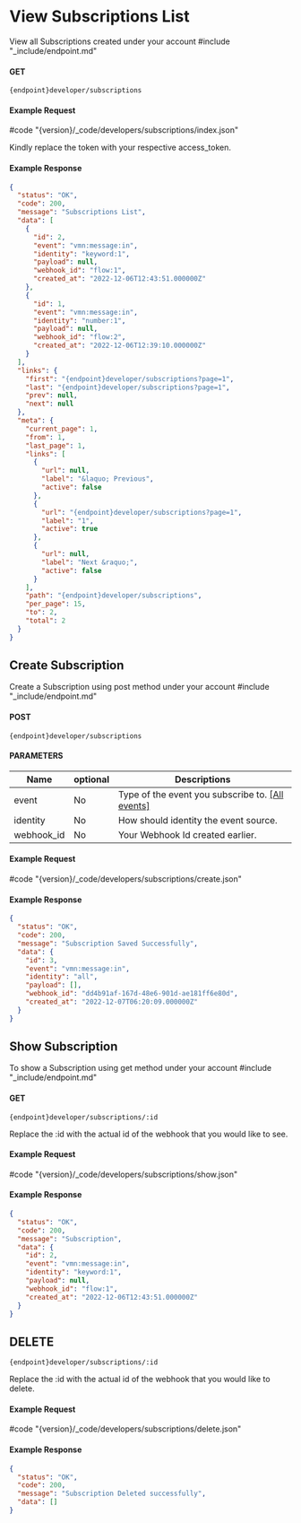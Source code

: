 # View Subscriptions List

View all Subscriptions created under your account
#include "_include/endpoint.md"

#### GET

```
{endpoint}developer/subscriptions
```

#### Example Request

#code "{version}/_code/developers/subscriptions/index.json"

Kindly replace the token with your respective access_token.

#### Example Response

```json
{
  "status": "OK",
  "code": 200,
  "message": "Subscriptions List",
  "data": [
    {
      "id": 2,
      "event": "vmn:message:in",
      "identity": "keyword:1",
      "payload": null,
      "webhook_id": "flow:1",
      "created_at": "2022-12-06T12:43:51.000000Z"
    },
    {
      "id": 1,
      "event": "vmn:message:in",
      "identity": "number:1",
      "payload": null,
      "webhook_id": "flow:2",
      "created_at": "2022-12-06T12:39:10.000000Z"
    }
  ],
  "links": {
    "first": "{endpoint}developer/subscriptions?page=1",
    "last": "{endpoint}developer/subscriptions?page=1",
    "prev": null,
    "next": null
  },
  "meta": {
    "current_page": 1,
    "from": 1,
    "last_page": 1,
    "links": [
      {
        "url": null,
        "label": "&laquo; Previous",
        "active": false
      },
      {
        "url": "{endpoint}developer/subscriptions?page=1",
        "label": "1",
        "active": true
      },
      {
        "url": null,
        "label": "Next &raquo;",
        "active": false
      }
    ],
    "path": "{endpoint}developer/subscriptions",
    "per_page": 15,
    "to": 2,
    "total": 2
  }
}
```

## Create Subscription

Create a Subscription using post method under your account
#include "_include/endpoint.md"

#### POST

```
{endpoint}developer/subscriptions
```

#### PARAMETERS

| Name       | optional | Descriptions                                                                             |
| ---------- | -------- | ---------------------------------------------------------------------------------------- |
| event      | No       | Type of the event you subscribe to. [[All events]](/docs/{version}/subscriptions/events) |
| identity   | No       | How should identity the event source.                                                    |
| webhook_id | No       | Your Webhook Id created earlier.                                                         |

#### Example Request

#code "{version}/_code/developers/subscriptions/create.json"

#### Example Response

```json
{
  "status": "OK",
  "code": 200,
  "message": "Subscription Saved Successfully",
  "data": {
    "id": 3,
    "event": "vmn:message:in",
    "identity": "all",
    "payload": [],
    "webhook_id": "dd4b91af-167d-48e6-901d-ae181ff6e80d",
    "created_at": "2022-12-07T06:20:09.000000Z"
  }
}
```

## Show Subscription

To show a Subscription using get method under your account
#include "_include/endpoint.md"

#### GET

```
{endpoint}developer/subscriptions/:id
```

Replace the :id with the actual id of the webhook that you would like to see.

#### Example Request

#code "{version}/_code/developers/subscriptions/show.json"

#### Example Response

```json
{
  "status": "OK",
  "code": 200,
  "message": "Subscription",
  "data": {
    "id": 2,
    "event": "vmn:message:in",
    "identity": "keyword:1",
    "payload": null,
    "webhook_id": "flow:1",
    "created_at": "2022-12-06T12:43:51.000000Z"
  }
}
```

## DELETE

```
{endpoint}developer/subscriptions/:id
```

Replace the :id with the actual id of the webhook that you would like to delete.

#### Example Request

#code "{version}/_code/developers/subscriptions/delete.json"

#### Example Response

```json
{
  "status": "OK",
  "code": 200,
  "message": "Subscription Deleted successfully",
  "data": []
}
```
